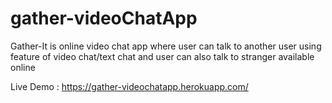 # gather-videoChatApp
Gather-It is online video chat app where user can talk to another user using feature of video chat/text chat and user can also talk to stranger available online

Live Demo : https://gather-videochatapp.herokuapp.com/
